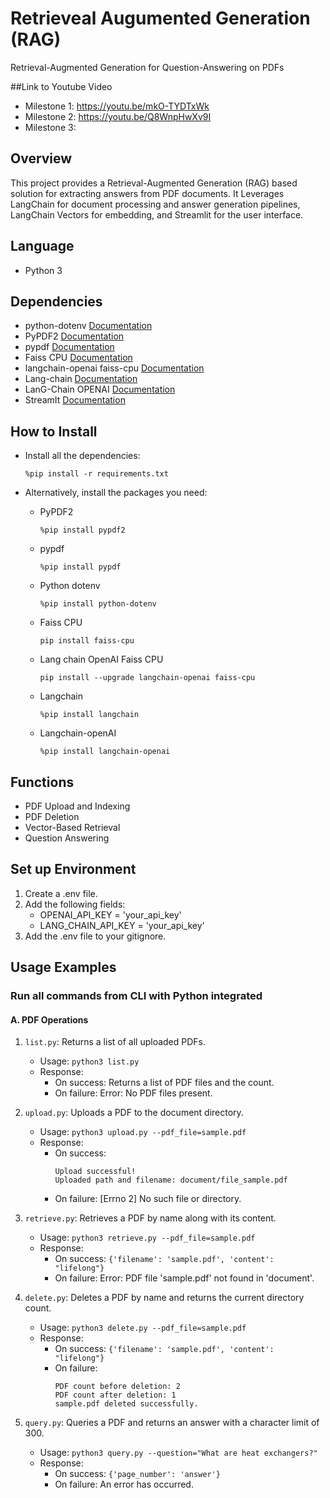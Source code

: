# Retrieveal Augumented Generation (RAG)

Retrieval-Augmented Generation for Question-Answering on PDFs

##Link to Youtube Video
- Milestone 1: https://youtu.be/mkO-TYDTxWk 
- Milestone 2: https://youtu.be/Q8WnpHwXv9I 
- Milestone 3:

## Overview
This project provides a Retrieval-Augmented Generation (RAG) based solution for extracting answers from PDF documents. It Leverages LangChain for document processing and answer generation pipelines, LangChain Vectors for embedding, and Streamlit for the user interface.

## Language
- Python 3

## Dependencies 
- python-dotenv [Documentation](https://pypi.org/project/python-dotenv/)
- PyPDF2  [Documentation](https://pypdf2.readthedocs.io/)
- pypdf  [Documentation](https://pypdf.readthedocs.io/en/latest/)
- Faiss CPU [Documentation](https://faiss.ai/index.html)
- langchain-openai faiss-cpu  [Documentation](https://python.langchain.com/docs/integrations/vectorstores/faiss)
- Lang-chain [Documentation](https://python.langchain.com/docs)
- LanG-Chain OPENAI [Documentation](https://python.langchain.com/docs/integrations/llms/openai/)
- StreamIt [Documentation](https://docs.streamlit.io/)

## How to Install
- Install all the dependencies:
    ```
    %pip install -r requirements.txt
    ```

- Alternatively, install the packages you need:
    - PyPDF2
        ```
        %pip install pypdf2
        ```
    - pypdf 
        ```
        %pip install pypdf
        ```
    - Python dotenv
        ```
        %pip install python-dotenv
        ```
    - Faiss CPU
        ```
        pip install faiss-cpu  
        ```
    - Lang chain OpenAI Faiss CPU
        ```
        pip install --upgrade langchain-openai faiss-cpu  
        ```
    - Langchain 
        ```
        %pip install langchain
        ```
    - Langchain-openAI
        ```
        %pip install langchain-openai
        ```

## Functions 
- PDF Upload and Indexing
- PDF Deletion
- Vector-Based Retrieval
- Question Answering

## Set up Environment
1. Create a .env file.
2. Add the following fields:
    - OPENAI_API_KEY = 'your_api_key'
    - LANG_CHAIN_API_KEY = 'your_api_key'
3. Add the .env file to your gitignore.

## Usage Examples

### Run all commands from CLI with Python integrated

#### A. PDF Operations
1. `list.py`: Returns a list of all uploaded PDFs.
   - Usage: `python3 list.py`
   - Response:
        - On success: Returns a list of PDF files and the count.
        - On failure: Error: No PDF files present.

2. `upload.py`: Uploads a PDF to the document directory.
   - Usage: `python3 upload.py --pdf_file=sample.pdf`
   - Response:
        - On success: 
            ```
            Upload successful! 
            Uploaded path and filename: document/file_sample.pdf
            ```
        - On failure: [Errno 2] No such file or directory.

3. `retrieve.py`: Retrieves a PDF by name along with its content.
   - Usage: `python3 retrieve.py --pdf_file=sample.pdf`
   - Response:
        - On success: `{'filename': 'sample.pdf', 'content': "lifelong"}`
        - On failure: Error: PDF file 'sample.pdf' not found in 'document'.

4. `delete.py`: Deletes a PDF by name and returns the current directory count.
   - Usage: `python3 delete.py --pdf_file=sample.pdf`
   - Response:
        - On success: `{'filename': 'sample.pdf', 'content': "lifelong"}`
        - On failure: 
            ```
            PDF count before deletion: 2
            PDF count after deletion: 1
            sample.pdf deleted successfully.
            ```

5. `query.py`: Queries a PDF and returns an answer with a character limit of 300.
   - Usage: `python3 query.py --question="What are heat exchangers?"`
   - Response:
        - On success: `{'page_number': 'answer'}`
        - On failure: An error has occurred.
